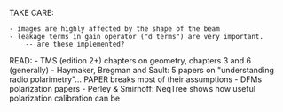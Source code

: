TAKE CARE:

	- images are highly affected by the shape of the beam 
	- leakage terms in gain operator ("d terms") are very important.
		-- are these implemented?
	
READ:
	- TMS (edition 2+) chapters on geometry, chapters 3 and 6 (generally)
	- Haymaker, Bregman and Sault: 5 papers on "understanding radio polarimetry"... PAPER breaks most of their assumptions 
	- DFMs polarization papers
	- Perley & Smirnoff: NeqTree shows how useful polarization calibration can be
